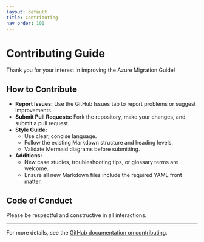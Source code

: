 ```yaml
---
layout: default
title: Contributing
nav_order: 101
---
```


# Contributing Guide

Thank you for your interest in improving the Azure Migration Guide!

## How to Contribute

- **Report Issues:** Use the GitHub Issues tab to report problems or suggest improvements.
- **Submit Pull Requests:** Fork the repository, make your changes, and submit a pull request.
- **Style Guide:**
  - Use clear, concise language.
  - Follow the existing Markdown structure and heading levels.
  - Validate Mermaid diagrams before submitting.
- **Additions:**
  - New case studies, troubleshooting tips, or glossary terms are welcome.
  - Ensure all new Markdown files include the required YAML front matter.

## Code of Conduct

Please be respectful and constructive in all interactions.

---

For more details, see the [GitHub documentation on contributing](https://docs.github.com/en/get-started/quickstart/contributing-to-projects).